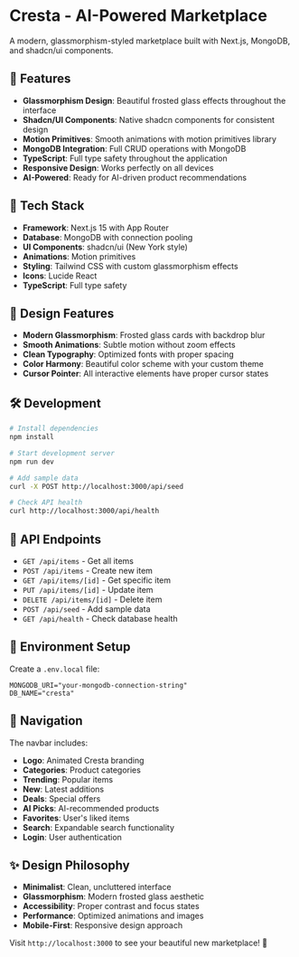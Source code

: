 # Cresta - AI-Powered Marketplace

A modern, glassmorphism-styled marketplace built with Next.js, MongoDB, and shadcn/ui components.

## 🌟 Features

- **Glassmorphism Design**: Beautiful frosted glass effects throughout the interface
- **Shadcn/UI Components**: Native shadcn components for consistent design
- **Motion Primitives**: Smooth animations with motion primitives library
- **MongoDB Integration**: Full CRUD operations with MongoDB
- **TypeScript**: Full type safety throughout the application
- **Responsive Design**: Works perfectly on all devices
- **AI-Powered**: Ready for AI-driven product recommendations

## 🚀 Tech Stack

- **Framework**: Next.js 15 with App Router
- **Database**: MongoDB with connection pooling
- **UI Components**: shadcn/ui (New York style)
- **Animations**: Motion primitives
- **Styling**: Tailwind CSS with custom glassmorphism effects
- **Icons**: Lucide React
- **TypeScript**: Full type safety

## 🎨 Design Features

- **Modern Glassmorphism**: Frosted glass cards with backdrop blur
- **Smooth Animations**: Subtle motion without zoom effects
- **Clean Typography**: Optimized fonts with proper spacing
- **Color Harmony**: Beautiful color scheme with your custom theme
- **Cursor Pointer**: All interactive elements have proper cursor states

## 🛠️ Development

```bash
# Install dependencies
npm install

# Start development server
npm run dev

# Add sample data
curl -X POST http://localhost:3000/api/seed

# Check API health
curl http://localhost:3000/api/health
```

## 📱 API Endpoints

- `GET /api/items` - Get all items
- `POST /api/items` - Create new item
- `GET /api/items/[id]` - Get specific item
- `PUT /api/items/[id]` - Update item
- `DELETE /api/items/[id]` - Delete item
- `POST /api/seed` - Add sample data
- `GET /api/health` - Check database health

## 🔧 Environment Setup

Create a `.env.local` file:

```env
MONGODB_URI="your-mongodb-connection-string"
DB_NAME="cresta"
```

## 🎯 Navigation

The navbar includes:

- **Logo**: Animated Cresta branding
- **Categories**: Product categories
- **Trending**: Popular items
- **New**: Latest additions
- **Deals**: Special offers
- **AI Picks**: AI-recommended products
- **Favorites**: User's liked items
- **Search**: Expandable search functionality
- **Login**: User authentication

## ✨ Design Philosophy

- **Minimalist**: Clean, uncluttered interface
- **Glassmorphism**: Modern frosted glass aesthetic
- **Accessibility**: Proper contrast and focus states
- **Performance**: Optimized animations and images
- **Mobile-First**: Responsive design approach

Visit `http://localhost:3000` to see your beautiful new marketplace! 🎉

